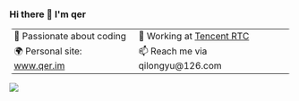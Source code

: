 ### Hi there 👋 I'm qer

<!--
**wbxl2000/wbxl2000** is a ✨ _special_ ✨ repository because its `README.md` (this file) appears on your GitHub profile.
[![Anurag's GitHub stats](https://github-readme-stats.vercel.app/api?username=wbxl2000)](https://github.com/anuraghazra/github-readme-stats)
https://github.com/anuraghazra/github-readme-stats/blob/master/docs/readme_cn.md

Here are some ideas to get you started:

- 🔭 I’m currently working on ...
- 🌱 I’m currently learning ...
- 👯 I’m looking to collaborate on ...
- 🤔 I’m looking for help with ...
- 💬 Ask me about ...
- 📫 How to reach me: ...
- 😄 Pronouns: ...
- ⚡ Fun fact: ...
-->

<table style="border-collapse: collapse; border-radius: 0.375rem;">
  <tr>
    <td>💖 Passionate about coding</td>
    <td>🌱 Working at <a href="https://github.com/LiteAVSDK/TRTC_Web/">Tencent RTC</a></td>
  </tr>
  <tr>
    <td>🌍 Personal site: <a href="https://qer.im">www.qer.im</a></td>
    <td>📫 Reach me via qilongyu@126.com </td>
  </tr>
</table>

![](https://komarev.com/ghpvc/?username=wbxl2000&label=views-count)

<!-- [![Top Langs](https://github-readme-stats.vercel.app/api/top-langs/?username=anuraghazra)](https://github.com/anuraghazra/github-readme-stats) -->
